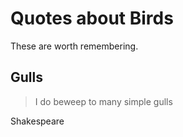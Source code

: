 # Quotes about Birds

These are worth remembering.

## Gulls

> I do beweep to many simple gulls

Shakespeare
